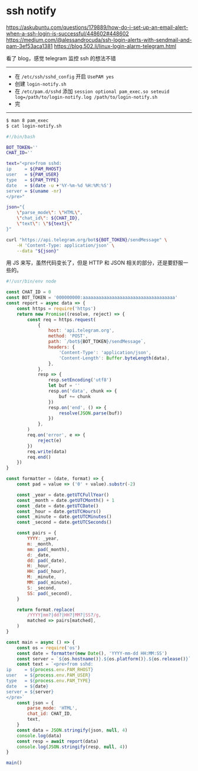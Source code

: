 # ssh notify

https://askubuntu.com/questions/179889/how-do-i-set-up-an-email-alert-when-a-ssh-login-is-successful/448602#448602
https://medium.com/@alessandrocuda/ssh-login-alerts-with-sendmail-and-pam-3ef53aca1381
https://blog.502.li/linux-login-alarm-telegram.html

看了 blog，感觉 telegram 监控 ssh 的想法不错

---

- 在 `/etc/ssh/sshd_config` 开启 `UsePAM yes`
- 创建 `login-notify.sh`
- 在 `/etc/pam.d/sshd` 添加 `session optional pam_exec.so seteuid log=/path/to/login-notify.log /path/to/login-notify.sh`
- 完

---

```bash
$ man 8 pam_exec
$ cat login-notify.sh

#!/bin/bash

BOT_TOKEN=''
CHAT_ID=''

text="<pre>from sshd:
ip     = ${PAM_RHOST}
user   = ${PAM_USER}
type   = ${PAM_TYPE}
date   = $(date -u +'%Y-%m-%d %H:%M:%S')
server = $(uname -nr)
</pre>"

json="{
    \"parse_mode\": \"HTML\",
    \"chat_id\": ${CHAT_ID},
    \"text\": \"${text}\"
}"

curl "https://api.telegram.org/bot${BOT_TOKEN}/sendMessage" \
    -H 'Content-Type: application/json' \
    --data "${json}"
```

用 JS 来写，虽然代码变长了，但是 HTTP 和 JSON 相关的部分，还是要舒服一些的。

```javascript
#!/usr/bin/env node

const CHAT_ID = 0
const BOT_TOKEN = '000000000:aaaaaaaaaaaaaaaaaaaaaaaaaaaaaaaaaaa'
const report = async data => {
    const https = require('https')
    return new Promise((resolve, reject) => {
        const req = https.request(
            {
                host: 'api.telegram.org',
                method: 'POST',
                path: `/bot${BOT_TOKEN}/sendMessage`,
                headers: {
                    'Content-Type': 'application/json',
                    'Content-Length': Buffer.byteLength(data),
                },
            },
            resp => {
                resp.setEncoding('utf8')
                let buf = ''
                resp.on('data', chunk => {
                    buf += chunk
                })
                resp.on('end', () => {
                    resolve(JSON.parse(buf))
                })
            },
        )
        req.on('error', e => {
            reject(e)
        })
        req.write(data)
        req.end()
    })
}

const formatter = (date, format) => {
    const pad = value => ('0' + value).substr(-2)

    const _year = date.getUTCFullYear()
    const _month = date.getUTCMonth() + 1
    const _date = date.getUTCDate()
    const _hour = date.getUTCHours()
    const _minute = date.getUTCMinutes()
    const _second = date.getUTCSeconds()

    const pairs = {
        YYYY: _year,
        m: _month,
        mm: pad(_month),
        d: _date,
        dd: pad(_date),
        H: _hour,
        HH: pad(_hour),
        M: _minute,
        MM: pad(_minute),
        S: _second,
        SS: pad(_second),
    }

    return format.replace(
        /YYYY|mm?|dd?|HH?|MM?|SS?/g,
        matched => pairs[matched],
    )
}

const main = async () => {
    const os = require('os')
    const date = formatter(new Date(), 'YYYY-mm-dd HH:MM:SS')
    const server = `${os.hostname()}.${os.platform()}.${os.release()}`
    const text = `<pre>from sshd:
ip     = ${process.env.PAM_RHOST}
user   = ${process.env.PAM_USER}
type   = ${process.env.PAM_TYPE}
date   = ${date}
server = ${server}
</pre>`
    const json = {
        parse_mode: 'HTML',
        chat_id: CHAT_ID,
        text,
    }
    const data = JSON.stringify(json, null, 4)
    console.log(data)
    const resp = await report(data)
    console.log(JSON.stringify(resp, null, 4))
}

main()
```
